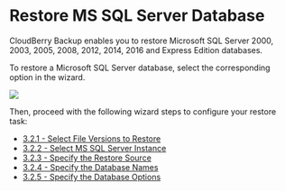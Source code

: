 # Restore MS SQL Server Database

CloudBerry Backup enables you to restore Microsoft SQL Server 2000, 2003, 2005, 2008, 2012, 2014, 2016 and Express Edition databases.

To restore a Microsoft SQL Server database, select the corresponding option in the wizard.

![](https://github.com/robertzakiev/gitbook/tree/703d9f96af3546d5a85e17cd24df8e3834d130e4/assets/restore-sql-db-choice.png)

Then, proceed with the following wizard steps to configure your restore task:

* [3.2.1 - Select File Versions to Restore](3.2.1-select-file-versions-to-restore.md)
* [3.2.2 - Select MS SQL Server Instance](3.2.2-select-ms-sql-server-instance.md)
* [3.2.3 - Specify the Restore Source](3.2.3-specify-the-restore-source.md)
* [3.2.4 - Specify the Database Names](3.2.4-specify-the-database-names.md)
* [3.2.5 - Specify the Database Options](3.2.5-specify-the-database-options.md)


